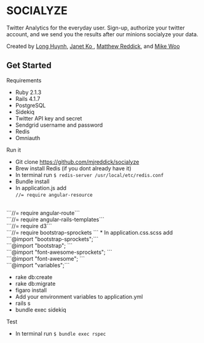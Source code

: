 # SOCIALYZE 


Twitter Analytics for the everyday user. Sign-up, authorize your twitter account, and we send you the results after our minions socialyze your data.

Created by [Long Huynh](http://www.longkhuynh.com), [Janet Ko
](http://www.janetko.com/), [Matthew Reddick](http://matthewreddick.com/), and [Mike Woo](http://wooworks.net/)
## Get Started

Requirements

* Ruby 2.1.3
* Rails 4.1.7
* PostgreSQL
* Sidekiq
* Twitter API key and secret
* Sendgrid username and password
* Redis
* Omniauth

Run it

* Git clone https://github.com/mjreddick/socialyze
* Brew install Redis (if you dont already have it)
* In terminal run ```$ redis-server /usr/local/etc/redis.conf ```
* Bundle install
* In application.js add <br>
```//= require angular-resource```
<br>
```//= require angular-route```
<br>
```//= require angular-rails-templates```
<br>
```//= require d3```
<br>
```//= require bootstrap-sprockets
```
* In application.css.scss add <br>
```@import "bootstrap-sprockets";``` <br>
```@import "bootstrap"; ``` <br>
```@import "font-awesome-sprockets"; ``` <br>
```@import "font-awesome"; ``` <br>
```@import "variables";``` <br>

* rake db:create
* rake db:migrate
* figaro install
* Add your environment variables to application.yml
* rails s
* bundle exec sidekiq

Test

* In terminal run ```$ bundle exec rspec```


